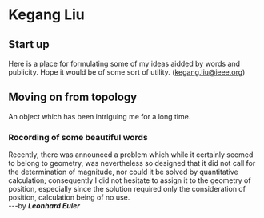 # Kegang Liu

## Start up

Here is a place for formulating some of my ideas aidded by words and publicity. Hope it would be of some sort of utility. (kegang.liu@ieee.org)

## Moving on from topology

An object which has been intriguing me for a long time.

### Rocording of some beautiful words

Recently, there was announced a problem which while it certainly seemed to belong to geometry, was nevertheless so designed that it did not call for the determination of magnitude, nor could it be solved by quantitative calculation; consequently I did not hesitate to assign it to the geometry of position, especially since the solution required only the consideration of position, calculation being of no use.  
---by **_Leonhard Euler_**



